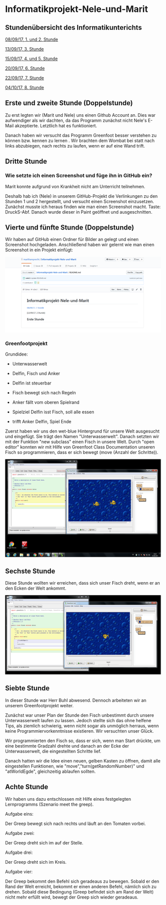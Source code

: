 # Informatikprojekt-Nele-und-Marit
## Stundenübersicht des Informatikunterichts
[08/09/17, 1. und 2. Stunde](#1)

[13/09/17, 3. Stunde](#2)

[15/09/17, 4. und 5. Stunde](#3)

[20/09/17, 6. Stunde](#4)

[22/09/17, 7. Stunde](#5)

[04/10/17, 8. Stunde](#6)





## Erste und zweite Stunde<a name="1"></a> (Doppelstunde)

Zu erst legten wir (Marit und Nele) uns einen Github Account an. Dies war aufwendiger als wir dachten, da das Programm zunächst nicht Nele's E-Mail akzeptierte. Letztlich hat es funktioniert.

Danach haben wir versucht das Programm Greenfoot besser verstehen zu können bzw. kennen zu lernen . Wir brachten dem Wombat bei statt nach links abzubiegen, nach rechts zu laufen, wenn er auf eine Wand trift.



## Dritte Stunde<a name="2"></a>

### Wie setzte ich einen Screenshot und füge ihn in GitHub ein?

Marit konnte aufgrund von Krankheit nicht am Unterricht teilnehmen. 

Deshalb hab ich (Nele) in unserem GitHub-Projekt die Verlinkungen zu den Stunden 1 und 2 hergestellt, und versucht einen Screenshot einzusetzen. Zunächst musste ich heraus finden wie man einen Screenshot macht. Taste: DruckS-Abf. Danach wurde dieser in Paint geöffnet und ausgeschnitten.



## Vierte und fünfte Stunde<a name="3"></a> (Doppelstunde)

Wir haben auf GitHub einen Ordner für Bilder an gelegt und einen Screenshot hochgeladen. Anschließend haben wir gelernt wie man einen Screenshot in ein Projekt einfügt:


![Screenshot01](Bilder/Screenshot01.png "Shot!")

### Greenfootprojekt 

Grundidee:

- Unterwasserwelt

- Delfin, Fisch und Anker

- Delfin ist steuerbar

- Fisch bewegt sich nach Regeln

- Anker fällt vom oberen Spielrand

- Spielziel Delfin isst Fisch, soll alle essen

- trifft Anker Delfin, Spiel Ende

Zuerst haben wir uns den wet-blue Hintergrund für unsere Welt ausgesucht und eingefügt. Sie trägt den Namen "Unterwasserwelt". Danach setzten wir mit der Funktion "new subclass" einen Fisch in unsere Welt. Durch "open editor" konnten wir mit Hilfe von Greenfoot Class Documentation unseren Fisch so programmieren, dass er sich bewegt (move (Anzahl der Schritte)).

![Screenshot01](Bilder/Screenshot02Greenfootspiel.png "Fisch!")


## Sechste Stunde <a name="4"></a>
Diese Stunde wollten wir erreichen, dass sich unser Fisch dreht, wenn er an den Ecken der Welt ankommt.

![Screenshot01](Bilder/Screenshot03GreenfootFischdrehtsich.png "Drehen!")


## Siebte Stunde <a name="5"></a> 
In dieser Stunde war Herr Buhl abwesend. Dennoch arbeiteten wir an unserem Greenfootprojekt weiter.

Zunächst war unser Plan der Stunde den Fisch unbestimmt durch unsere Unterwasserwelt laufen zu lassen. Jedoch stellte sich das ohne helfene Tips, als ziemlich schwierig, wenn nicht sogar als unmöglich herraus, wenn keine Programmiervorkenntnisse existieren. Wir versuchten unser Glück.

Wir programmierten den Fisch so, dass er sich, wenn man Start drückte, um eine bestimmte Gradzahl drehte und danach an der Ecke der Unterwasserwelt, die eingestellten Schritte lief.

Danach hatten wir die Idee einen neuen, gelben Kasten zu öffnen, damit alle eingestellen Funktionen, wie "move","turn(getRandomNumber)" und "atWorldEgde", gleichzeitig ablaufen sollten. 


## Achte Stunde <a name="6"></a>
Wir haben uns dazu entschlossen mit Hilfe eines festgelegten Lernprogramms (Szenario meet the greep).

Aufgabe eins:

Der Greep bewegt sich nach rechts und läuft an den Tomaten vorbei.

Aufgabe zwei:

Der Greep dreht sich im auf der Stelle.

Aufgabe drei:

Der Greep dreht sich im Kreis.

Aufgabe vier:

Der Greep bekommt den Befehl sich geradeaus zu bewegen. Sobald er den Rand der Welt erreicht, bekommt er einen anderen Befehl, nämlich sich zu drehen. Sobald diese Bedingung (Greep befindet sich am Rand der Welt) nicht mehr erfüllt wird, bewegt der Greep sich wieder geradeaus.

